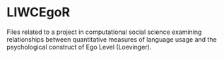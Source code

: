 # LIWCEgoR

Files related to a project in computational social science
examining relationships between quantitative measures of language usage
and the psychological construct of Ego Level (Loevinger).
